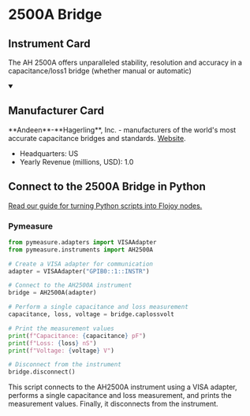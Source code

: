 
# 2500A Bridge

## Instrument Card

The AH 2500A offers unparalleled stability, resolution and accuracy in a capacitance/loss1 bridge (whether manual or automatic)

<details open>
<summary><h2>Manufacturer Card</h2></summary>
**Andeen**-**Hagerling**, Inc. - manufacturers of the world's most accurate capacitance bridges and standards. <a href=http://www.andeen-hagerling.com/>Website</a>.
<br>
<ul>
  <li>Headquarters: US</li>
  <li>Yearly Revenue (millions, USD): 1.0</li>
</ul>
</details>

## Connect to the 2500A Bridge in Python

[Read our guide for turning Python scripts into Flojoy nodes.](https://docs.flojoy.ai/custom-nodes/creating-custom-node/)


### Pymeasure


```python
from pymeasure.adapters import VISAAdapter
from pymeasure.instruments import AH2500A

# Create a VISA adapter for communication
adapter = VISAAdapter("GPIB0::1::INSTR")

# Connect to the AH2500A instrument
bridge = AH2500A(adapter)

# Perform a single capacitance and loss measurement
capacitance, loss, voltage = bridge.caplossvolt

# Print the measurement values
print(f"Capacitance: {capacitance} pF")
print(f"Loss: {loss} nS")
print(f"Voltage: {voltage} V")

# Disconnect from the instrument
bridge.disconnect()
```

This script connects to the AH2500A instrument using a VISA adapter, performs a single capacitance and loss measurement, and prints the measurement values. Finally, it disconnects from the instrument.

